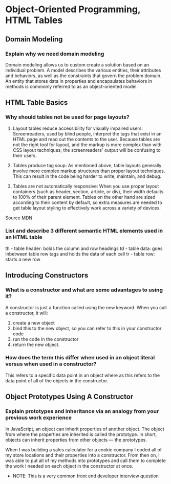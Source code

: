 # Object-Oriented Programming, HTML Tables

## Domain Modeling

### Explain why we need domain modeling

Domain modeling allows us to custom create a solution based on an individual problem. A model describes the various entities, their attributes and behaviors, as well as the constraints that govern the problem domain. An entity that stores data in properties and encapsulates behaviors in methods is commonly referred to as an object-oriented model.

## HTML Table Basics

### Why should tables not be used for page layouts?

1. Layout tables reduce accessibility for visually impaired users: Screenreaders, used by blind people, interpret the tags that exist in an HTML page and read out the contents to the user. Because tables are not the right tool for layout, and the markup is more complex than with CSS layout techniques, the screenreaders' output will be confusing to their users.

2. Tables produce tag soup: As mentioned above, table layouts generally involve more complex markup structures than proper layout techniques. This can result in the code being harder to write, maintain, and debug.

3. Tables are not automatically responsive: When you use proper layout containers (such as header, section, article, or div), their width defaults to 100% of their parent element. Tables on the other hand are sized according to their content by default, so extra measures are needed to get table layout styling to effectively work across a variety of devices.

Source [MDN](https://developer.mozilla.org/en-US/docs/Learn/HTML/Tables/Basics)

### List and describe 3 different semantic HTML elements used in an HTML table

th - table header: bolds the column and row headings
td - table data: goes inbetween table row tags and holds the data of each cell
tr - table row: starts a new row

## Introducing Constructors

### What is a constructor and what are some advantages to using it?

A constructor is just a function called using the new keyword. When you call a constructor, it will:

1. create a new object
2. bind this to the new object, so you can refer to this in your constructor code
3. run the code in the constructor
4. return the new object.

### How does the term this differ when used in an object literal versus when used in a constructor?

This refers to a specific data point in an object where as this refers to the data point of all of the objects in the constructor.

## Object Prototypes Using A Constructor

### Explain prototypes and inheritance via an analogy from your previous work experience

In JavaScript, an object can inherit properties of another object. The object from where the properties are inherited is called the prototype. In short, objects can inherit properties from other objects — the prototypes.

When I was building a sales calculator for a cookie company I coded all of my store locations and their properties into a constructor. From then on, I was able to put all of my methods into prototypes and call them to complete the work I needed on each object in the constructor at once.

* NOTE: This is a very common front end developer interview question
